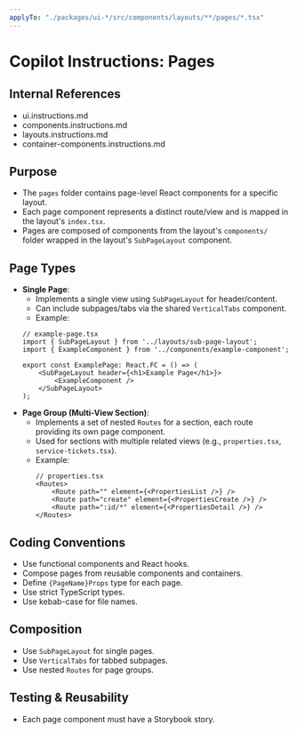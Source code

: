 ```yaml
---
applyTo: "./packages/ui-*/src/components/layouts/**/pages/*.tsx"
---
```


# Copilot Instructions: Pages

## Internal References
- ui.instructions.md
- components.instructions.md
- layouts.instructions.md
- container-components.instructions.md

## Purpose

- The `pages` folder contains page-level React components for a specific layout.
- Each page component represents a distinct route/view and is mapped in the layout's `index.tsx`.
- Pages are composed of components from the layout's `components/` folder wrapped in the layout's `SubPageLayout` component.

## Page Types

- **Single Page**:
	- Implements a single view using `SubPageLayout` for header/content.
	- Can include subpages/tabs via the shared `VerticalTabs` component.
	- Example: 
    ```tsx
    // example-page.tsx
    import { SubPageLayout } from '../layouts/sub-page-layout';
    import { ExampleComponent } from '../components/example-component';

    export const ExamplePage: React.FC = () => (
        <SubPageLayout header={<h1>Example Page</h1>}>
            <ExampleComponent />
        </SubPageLayout>
    );
    ```
- **Page Group (Multi-View Section)**:
	- Implements a set of nested `Routes` for a section, each route providing its own page component.
	- Used for sections with multiple related views (e.g., `properties.tsx`, `service-tickets.tsx`).
	- Example:
		```tsx
		// properties.tsx
		<Routes>
			<Route path="" element={<PropertiesList />} />
            <Route path="create" element={<PropertiesCreate />} />
			<Route path=":id/*" element={<PropertiesDetail />} />
		</Routes>
		```

## Coding Conventions

- Use functional components and React hooks.
- Compose pages from reusable components and containers.
- Define `{PageName}Props` type for each page.
- Use strict TypeScript types.
- Use kebab-case for file names.

## Composition

- Use `SubPageLayout` for single pages.
- Use `VerticalTabs` for tabbed subpages.
- Use nested `Routes` for page groups.

## Testing & Reusability

- Each page component must have a Storybook story.